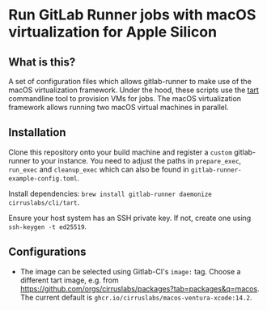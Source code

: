 # Run GitLab Runner jobs with macOS virtualization for Apple Silicon

## What is this?
A set of configuration files which allows gitlab-runner to make use of the macOS virtualization framework.
Under the hood, these scripts use the [tart](https://github.com/cirruslabs/tart) commandline tool to provision VMs for jobs.
The macOS virtualization framework allows running two macOS virtual machines in parallel.

## Installation
Clone this repository onto your build machine and register a `custom` gitlab-runner to your instance. 
You need to adjust the paths in `prepare_exec`, `run_exec` and `cleanup_exec` which can also be found in `gitlab-runner-example-config.toml`.

Install dependencies: `brew install gitlab-runner daemonize cirruslabs/cli/tart`.

Ensure your host system has an SSH private key. If not, create one using `ssh-keygen -t ed25519`.

## Configurations
- The image can be selected using Gitlab-CI's `image:` tag. Choose a different tart image, e.g. from https://github.com/orgs/cirruslabs/packages?tab=packages&q=macos. The current default is `ghcr.io/cirruslabs/macos-ventura-xcode:14.2`.

